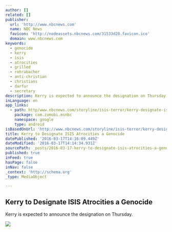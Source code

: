 ```yaml
---
author: []
related: []
publisher:
  url: 'http://www.nbcnews.com'
  name: NBC News
  favicon: 'http://nodeassets.nbcnews.com/31533d28.favicon.ico'
  domain: www.nbcnews.com
keywords:
  - genocide
  - kerry
  - isis
  - atrocities
  - grilled
  - rohrabacher
  - anti-christian
  - christians
  - darfur
  - secretary
description: Kerry is expected to announce the designation on Thursday.
inLanguage: en
app_links:
  - path: http/www.nbcnews.com/storyline/isis-terror/kerry-designate-isis-atrocities-genocide-n540706
    package: com.zumobi.msnbc
    namespace: google
    type: android
isBasedOnUrl: 'http://www.nbcnews.com/storyline/isis-terror/kerry-designate-isis-atrocities-genocide-n540706'
title: Kerry to Designate ISIS Atrocities a Genocide
datePublished: '2016-03-17T14:16:09.449Z'
dateModified: '2016-03-17T14:14:34.931Z'
sourcePath: _posts/2016-03-17-kerry-to-designate-isis-atrocities-a-genocide.md
published: true
inFeed: true
hasPage: false
inNav: false
_context: 'http://schema.org'
_type: MediaObject

---
```

<article style=""><h1>Kerry to Designate ISIS Atrocities a Genocide</h1><p>Kerry is expected to announce the designation on Thursday.</p><img src="http://nodeassets.nbcnews.com/images/og-nbcnews200x200.gif" /></article>